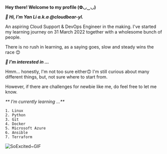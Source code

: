 **Hey there! Welcome to my profile **(✿◡‿◡)****

_**👋 Hi, I’m Yan Li a.k.a @cloudbear-yl.**_

An aspiring Cloud Support & DevOps Engineer in the making. I've started my learning journey on 31 March 2022 together with a wholesome bunch of people. 

There is no rush in learning, as a saying goes, slow and steady wins the race 😊


_**👀 I’m interested in ...**_

Hmm... honestly, I'm not too sure either🙃 I'm still curious about many different things, but, not sure where to start from. 

However, if there are challenges for newbie like me, do feel free to let me know. 


_** I’m currently learning ...**_

	1. Linux
	2. Python
	3. Git
	4. Docker
	5. Microsoft Azure
	6. Ansible
	7. Terraform

![SoExcited~GIF](https://user-images.githubusercontent.com/103159110/168417028-99862305-6381-4154-8bf5-35d1eaafb025.gif)


<!---
cloudbear-yl/cloudbear-yl is a ✨ special ✨ repository because its `README.md` (this file) appears on your GitHub profile.
You can click the Preview link to take a look at your changes.
--->
